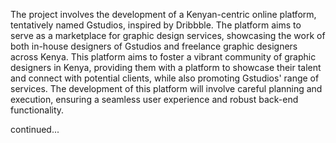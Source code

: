 The project involves the development of a Kenyan-centric online platform, tentatively named Gstudios, inspired by Dribbble.
 The platform aims to serve as a marketplace for graphic design services, showcasing the work of both in-house designers of Gstudios and freelance graphic designers across Kenya.
 This platform aims to foster a vibrant community of graphic designers in Kenya, providing them with a platform to showcase their talent and connect with potential clients, while also promoting Gstudios' range of services. The development of this platform will involve careful planning and execution, ensuring a seamless user experience and robust back-end functionality.

continued...